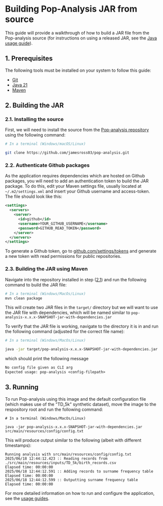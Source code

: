 # Building Pop-Analysis JAR from source
This guide will provide a walkthrough of how to build a JAR file from the Pop-analysis source (for instructions on using a released JAR, see the [Java usage guide](../usage/java.md)).

## 1. Prerequisites
The following tools must be installed on your system to follow this guide:
- [Git](https://git-scm.com/)
- [Java 21](https://www.oracle.com/uk/java/)
- [Maven](https://maven.apache.org/)

## 2. Building the JAR
### 2.1. Installing the source
First, we will need to install the source from the [Pop-analysis repository](https://github.com/jamesross03/pop-analysis) using the following command:

```sh
# In a terminal (Windows/macOS/Linux)

git clone https://github.com/jamesross03/pop-analysis.git
```
### 2.2. Authenticate Github packages
As the application requires dependencies which are hosted on Github packages, you will need to add an authentication token to build the JAR package. To do this, edit your Maven settings file, usually located at `~/.m2/settings.xml` and insert your Github username and access-token. The file should look like this:

```xml
<settings>
  <servers>
    <server>
      <id>github</id>
      <username>YOUR_GITHUB_USERNAME</username>
      <password>GITHUB_READ_TOKEN</password>
    </server>
  </servers>
</settings>
```

To generate a Github token, go to [github.com/settings/tokens](https://github.com/settings/tokens) and generate a new token with read permissions for public repositories.

### 2.3. Building the JAR using Maven
Navigate into the repository installed in step ([2.1](#21-installing-the-source)) and run the following command to build the JAR file:

```sh
# In a terminal (Windows/MacOs/Linux)
mvn clean package
```

This will create two JAR files in the `target/` directory but we will want to use the JAR file with dependencies, which will be named similar to `pop-analysis-x.x.x-SNAPSHOT-jar-with-dependencies.jar`

To verify that the JAR file is working, navigate to the directory it is in and run the following command (adjusted for the correct file name):

```sh
# In a terminal (Windows/MacOs/Linux)

java -jar target/pop-analysis-x.x.x-SNAPSHOT-jar-with-dependencies.jar
```

which should print the following message

```txt
No config file given as CLI arg 
Expected usage: pop-analysis <config-filepath>
```

## 3. Running
To run Pop-analysis using this image and the default configuration file (which makes use of the "TD_5k" synthetic dataset), move the image to the respository root and run the following command:

```shell
# In a terminal (Windows/MacOs/Linux)

java -jar pop-analysis-x.x.x-SNAPSHOT-jar-with-dependencies.jar src/main/resources/config/config.txt
```

This will produce output similar to the following (albeit with different timestamps):
```
Running analysis with src/main/resources/config/config.txt
2025/06/18 12:44:12.423 :: Reading records from ./src/main/resources/inputs/TD_5k/birth_records.csv
Elapsed time: 00:00:00
2025/06/18 12:44:12.591 :: Adding records to surname frequency table
Elapsed time: 00:00:00
2025/06/18 12:44:12.599 :: Outputting surname frequency table
Elapsed time: 00:00:00
```

For more detailed information on how to run and configure the application, see the [usage guides](../usage/index.md).